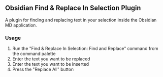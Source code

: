 ## Obsidian Find & Replace In Selection Plugin
A plugin for finding and replacing text in your selection inside the Obsidian MD application.

### Usage
1. Run the "Find & Replace In Selection: Find and Replace" command from the command palette
1. Enter the text you want to be replaced
1. Enter the text you want to be inserted
1. Press the "Replace All" button